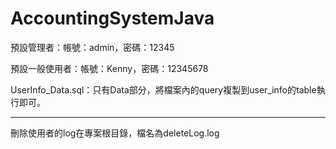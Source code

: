 # AccountingSystemJava

預設管理者：帳號：admin，密碼：12345

預設一般使用者：帳號：Kenny，密碼：12345678

UserInfo_Data.sql：只有Data部分，將檔案內的query複製到user_info的table執行即可。

------------------------------------------

刪除使用者的log在專案根目錄，檔名為deleteLog.log
